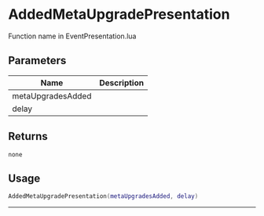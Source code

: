 # AddedMetaUpgradePresentation

Function name in EventPresentation.lua

## Parameters

| Name              | Description |
| ----------------- | ----------- |
| metaUpgradesAdded |             |
| delay             |             |

## Returns

`none`

## Usage

```lua
AddedMetaUpgradePresentation(metaUpgradesAdded, delay)
```

---
